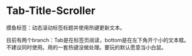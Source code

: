 # Tab-Title-Scroller
摸鱼标签：动态滚动标签标题并使用热键更新文本。

目前有两个branch：Tab是在标签页阅读，bottom是在左下角开个小的文本框。
不建议同时使用。用的一套热键没做处理。要玩的默认愿意当小白鼠。
